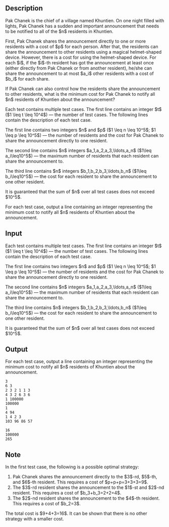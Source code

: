 ## Description

<div><p>Pak Chanek is the chief of a village named Khuntien. On one night filled with lights, Pak Chanek has a sudden and important announcement that needs to be notified to all of the $n$ residents in Khuntien.</p><p>First, Pak Chanek shares the announcement directly to one or more residents with a cost of $p$ for each person. After that, the residents can share the announcement to other residents using a magical helmet-shaped device. However, there is a cost for using the helmet-shaped device. For each $i$, if the $i$-th resident has got the announcement at least once (either directly from Pak Chanek or from another resident), he/she can share the announcement to at most $a_i$ other residents with a cost of $b_i$ <span class="tex-font-style-bf">for each share</span>.</p><p>If Pak Chanek can also control how the residents share the announcement to other residents, what is the minimum cost for Pak Chanek to notify all $n$ residents of Khuntien about the announcement?</p></div><div class="input-specification"><p>Each test contains multiple test cases. The first line contains an integer $t$ ($1 \leq t \leq 10^4$) — the number of test cases. The following lines contain the description of each test case.</p><p>The first line contains two integers $n$ and $p$ ($1 \leq n \leq 10^5$; $1 \leq p \leq 10^5$) — the number of residents and the cost for Pak Chanek to share the announcement directly to one resident.</p><p>The second line contains $n$ integers $a_1,a_2,a_3,\ldots,a_n$ ($1\leq a_i\leq10^5$) — the maximum number of residents that each resident can share the announcement to.</p><p>The third line contains $n$ integers $b_1,b_2,b_3,\ldots,b_n$ ($1\leq b_i\leq10^5$) — the cost for each resident to share the announcement to one other resident.</p><p>It is guaranteed that the sum of $n$ over all test cases does not exceed $10^5$.</p></div><div class="output-specification"><p>For each test case, output a line containing an integer representing the minimum cost to notify all $n$ residents of Khuntien about the announcement.</p></div>

## Input

<p>Each test contains multiple test cases. The first line contains an integer $t$ ($1 \leq t \leq 10^4$) — the number of test cases. The following lines contain the description of each test case.</p><p>The first line contains two integers $n$ and $p$ ($1 \leq n \leq 10^5$; $1 \leq p \leq 10^5$) — the number of residents and the cost for Pak Chanek to share the announcement directly to one resident.</p><p>The second line contains $n$ integers $a_1,a_2,a_3,\ldots,a_n$ ($1\leq a_i\leq10^5$) — the maximum number of residents that each resident can share the announcement to.</p><p>The third line contains $n$ integers $b_1,b_2,b_3,\ldots,b_n$ ($1\leq b_i\leq10^5$) — the cost for each resident to share the announcement to one other resident.</p><p>It is guaranteed that the sum of $n$ over all test cases does not exceed $10^5$.</p>

## Output

<p>For each test case, output a line containing an integer representing the minimum cost to notify all $n$ residents of Khuntien about the announcement.</p>





```input1|2,3,4,8,9,10
3
6 3
2 3 2 1 1 3
4 3 2 6 3 6
1 100000
100000
1
4 94
1 4 2 3
103 96 86 57
```




```output1
16
100000
265
```



## Note

<p>In the first test case, the following is a possible optimal strategy: </p><ol> <li> Pak Chanek shares the announcement directly to the $3$-rd, $5$-th, and $6$-th resident. This requires a cost of $p+p+p=3+3+3=9$. </li><li> The $3$-rd resident shares the announcement to the $1$-st and $2$-nd resident. This requires a cost of $b_3+b_3=2+2=4$. </li><li> The $2$-nd resident shares the announcement to the $4$-th resident. This requires a cost of $b_2=3$. </li></ol><p>The total cost is $9+4+3=16$. It can be shown that there is no other strategy with a smaller cost.</p>
